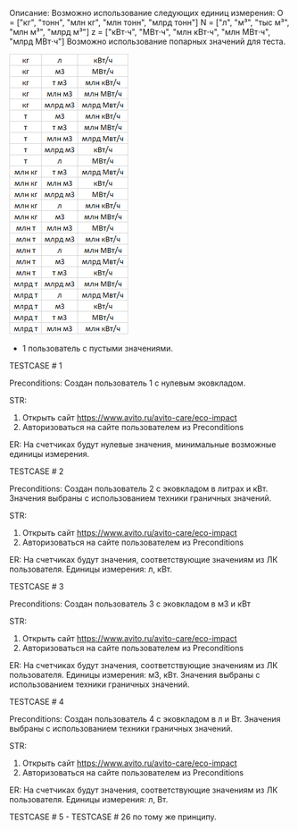 Описание:
Возможно использование следующих единиц измерения: 
O = ["кг", "тонн", "млн кг", "млн тонн", "млрд тонн"]
N = ["л", "м³", "тыс м³", "млн м³", "млрд м³"]
z = ["кВт⋅ч", "МВт⋅ч", "млн кВт⋅ч", "млн МВт⋅ч", "млрд МВт⋅ч"]
Возможно использование попарных значений для теста.

![img.png](img.png)
+ 1 пользователь с пустыми значениями.

TESTCASE # 1

Preconditions: Создан пользователь 1 с нулевым эковкладом.

STR:
1. Открыть сайт https://www.avito.ru/avito-care/eco-impact
2. Авторизоваться на сайте пользователем из Preconditions

ER: На счетчиках будут нулевые значения, минимальные возможные единицы измерения.

TESTCASE # 2

Preconditions: Создан пользователь 2 с эковкладом в литрах и кВт. Значения выбраны с использованием техники граничных значений.

STR:
1. Открыть сайт https://www.avito.ru/avito-care/eco-impact
2. Авторизоваться на сайте пользователем из Preconditions

ER: На счетчиках будут значения, соответствующие значениям из ЛК пользователя. Единицы измерения: л, кВт.

TESTCASE # 3

Preconditions: Создан пользователь 3 с эковкладом в м3 и кВт

STR:
1. Открыть сайт https://www.avito.ru/avito-care/eco-impact
2. Авторизоваться на сайте пользователем из Preconditions

ER: На счетчиках будут значения, соответствующие значениям из ЛК пользователя. Единицы измерения: м3, кВт. Значения выбраны с использованием техники граничных значений.

TESTCASE # 4

Preconditions: Создан пользователь 4 с эковкладом в л и Вт. Значения выбраны с использованием техники граничных значений.

STR:
1. Открыть сайт https://www.avito.ru/avito-care/eco-impact
2. Авторизоваться на сайте пользователем из Preconditions

ER: На счетчиках будут значения, соответствующие значениям из ЛК пользователя. Единицы измерения: л, Вт.

TESTCASE # 5 - TESTCASE # 26 по тому же принципу.